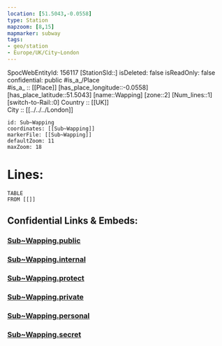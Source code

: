 ```yaml
---
location: [51.5043,-0.0558] 
type: Station 
mapzoom: [8,15] 
mapmarker: subway 
tags:
- geo/station
- Europe/UK/City~London
---
```

SpocWebEntityId: 156117
[StationSId::] 
isDeleted: false
isReadOnly: false
confidential: public
#is_a_/Place  
#is_a_ :: [[Place]] 
[has_place_longitude::-0.0558] 
[has_place_latitude::51.5043] 
[name::Wapping] 
[zone::2] 
[Num_lines::1] 
[switch-to-Rail::0] 
Country :: [[UK]]  
City :: [[../../../London]]  


```leaflet
id: Sub~Wapping
coordinates: [[Sub~Wapping]] 
markerFile: [[Sub~Wapping]] 
defaultZoom: 11 
maxZoom: 18
```


# Lines: 
```dataview
TABLE 
FROM [[]] 
```


## Confidential Links & Embeds: 

### [Sub~Wapping.public](/_public/\Earth\Continent\Europe\Europe~North\UK\England\Regions~England\London,Greater\cities~GreaterLondon\Underground\StationSub~Wapping.public.md) 

### [Sub~Wapping.internal](/_internal/\Earth\Continent\Europe\Europe~North\UK\England\Regions~England\London,Greater\cities~GreaterLondon\Underground\StationSub~Wapping.internal.md) 

### [Sub~Wapping.protect](/_protect/\Earth\Continent\Europe\Europe~North\UK\England\Regions~England\London,Greater\cities~GreaterLondon\Underground\StationSub~Wapping.protect.md) 

### [Sub~Wapping.private](/_private/\Earth\Continent\Europe\Europe~North\UK\England\Regions~England\London,Greater\cities~GreaterLondon\Underground\StationSub~Wapping.private.md) 

### [Sub~Wapping.personal](/_personal/\Earth\Continent\Europe\Europe~North\UK\England\Regions~England\London,Greater\cities~GreaterLondon\Underground\StationSub~Wapping.personal.md) 

### [Sub~Wapping.secret](/_secret/\Earth\Continent\Europe\Europe~North\UK\England\Regions~England\London,Greater\cities~GreaterLondon\Underground\StationSub~Wapping.secret.md)

